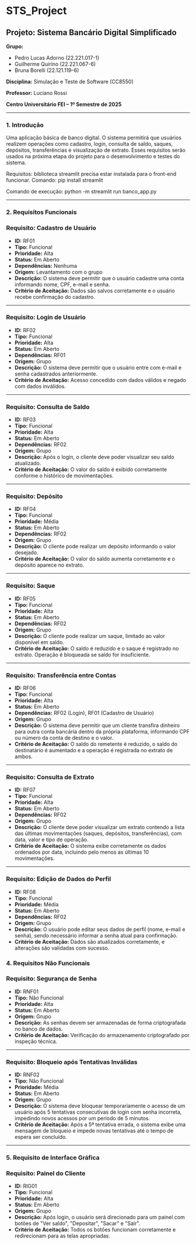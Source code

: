 # STS_Project
 ## **Projeto: Sistema Bancário Digital Simplificado**

**Grupo:** 

- Pedro Lucas Adorno (22.221.017-1)
- Guilherme Quirino (22.221.067-6)
- Bruna Borelli (22.121.119-6)

**Disciplina:** Simulação e Teste de Software (CC8550)

**Professor:** Luciano Rossi

**Centro Universitário FEI – 1º Semestre de 2025**

---

### **1. Introdução**

Uma aplicação básica de banco digital. O sistema permitirá que usuários realizem operações como cadastro, login, consulta de saldo, saques, depósitos, transferências e visualização de extrato. Esses requisitos serão usados na próxima etapa do projeto para o desenvolvimento e testes do sistema.

Requisitos: biblioteca streamlit precisa estar instalada para o front-end funcionar. Comando: pip install streamlit

Comando de execução: python -m streamlit run banco_app.py

---

### **2. Requisitos Funcionais**

### **Requisito: Cadastro de Usuário**

- **ID:** RF01
- **Tipo:** Funcional
- **Prioridade:** Alta
- **Status:** Em Aberto
- **Dependências:** Nenhuma
- **Origem:** Levantamento com o grupo
- **Descrição:** O sistema deve permitir que o usuário cadastre uma conta informando nome, CPF, e-mail e senha.
- **Critério de Aceitação:** Dados são salvos corretamente e o usuário recebe confirmação do cadastro.

---

### **Requisito: Login de Usuário**

- **ID:** RF02
- **Tipo:** Funcional
- **Prioridade:** Alta
- **Status:** Em Aberto
- **Dependências:** RF01
- **Origem:** Grupo
- **Descrição:** O sistema deve permitir que o usuário entre com e-mail e senha cadastrados anteriormente.
- **Critério de Aceitação:** Acesso concedido com dados válidos e negado com dados inválidos.

---

### **Requisito: Consulta de Saldo**

- **ID:** RF03
- **Tipo:** Funcional
- **Prioridade:** Alta
- **Status:** Em Aberto
- **Dependências:** RF02
- **Origem:** Grupo
- **Descrição:** Após o login, o cliente deve poder visualizar seu saldo atualizado.
- **Critério de Aceitação:** O valor do saldo é exibido corretamente conforme o histórico de movimentações.

---

### **Requisito: Depósito**

- **ID:** RF04
- **Tipo:** Funcional
- **Prioridade:** Média
- **Status:** Em Aberto
- **Dependências:** RF02
- **Origem:** Grupo
- **Descrição:** O cliente pode realizar um depósito informando o valor desejado.
- **Critério de Aceitação:** O valor do saldo aumenta corretamente e o depósito aparece no extrato.

---

### **Requisito: Saque**

- **ID:** RF05
- **Tipo:** Funcional
- **Prioridade:** Alta
- **Status:** Em Aberto
- **Dependências:** RF02
- **Origem:** Grupo
- **Descrição:** O cliente pode realizar um saque, limitado ao valor disponível em saldo.
- **Critério de Aceitação:** O saldo é reduzido e o saque é registrado no extrato. Operação é bloqueada se saldo for insuficiente.

---

### **Requisito: Transferência entre Contas**

- **ID:** RF06
- **Tipo:** Funcional
- **Prioridade:** Alta
- **Status:** Em Aberto
- **Dependências:** RF02 (Login), RF01 (Cadastro de Usuário)
- **Origem:** Grupo
- **Descrição:** O sistema deve permitir que um cliente transfira dinheiro para outra conta bancária dentro da própria plataforma, informando CPF ou número da conta de destino e o valor.
- **Critério de Aceitação:** O saldo do remetente é reduzido, o saldo do destinatário é aumentado e a operação é registrada no extrato de ambos.

---

### **Requisito: Consulta de Extrato**

- **ID:** RF07
- **Tipo:** Funcional
- **Prioridade:** Alta
- **Status:** Em Aberto
- **Dependências:** RF02
- **Origem:** Grupo
- **Descrição:** O cliente deve poder visualizar um extrato contendo a lista das últimas movimentações (saques, depósitos, transferências), com data, valor e tipo de operação.
- **Critério de Aceitação:** O sistema exibe corretamente os dados ordenados por data, incluindo pelo menos as últimas 10 movimentações.

---

### **Requisito: Edição de Dados do Perfil**

- **ID:** RF08
- **Tipo:** Funcional
- **Prioridade:** Média
- **Status:** Em Aberto
- **Dependências:** RF02
- **Origem:** Grupo
- **Descrição:** O usuário pode editar seus dados de perfil (nome, e-mail e senha), sendo necessário informar a senha atual para confirmação.
- **Critério de Aceitação:** Dados são atualizados corretamente, e alterações são validadas com sucesso.

### **4. Requisitos Não Funcionais**

### **Requisito: Segurança de Senha**

- **ID:** RNF01
- **Tipo:** Não Funcional
- **Prioridade:** Alta
- **Status:** Em Aberto
- **Origem:** Grupo
- **Descrição:** As senhas devem ser armazenadas de forma criptografada no banco de dados.
- **Critério de Aceitação:** Verificação do armazenamento criptografado por inspeção técnica.

---

### **Requisito: Bloqueio após Tentativas Inválidas**

- **ID:** RNF02
- **Tipo:** Não Funcional
- **Prioridade:** Média
- **Status:** Em Aberto
- **Origem:** Grupo
- **Descrição:** O sistema deve bloquear temporariamente o acesso de um usuário após 5 tentativas consecutivas de login com senha incorreta, impedindo novos acessos por um período de 5 minutos.
- **Critério de Aceitação:** Após a 5ª tentativa errada, o sistema exibe uma mensagem de bloqueio e impede novas tentativas até o tempo de espera ser concluído.

---

### **5. Requisito de Interface Gráfica**

### **Requisito: Painel do Cliente**

- **ID:** RIG01
- **Tipo:** Funcional
- **Prioridade:** Alta
- **Status:** Em Aberto
- **Origem:** Grupo
- **Descrição:** Após login, o usuário será direcionado para um painel com botões de "Ver saldo", "Depositar", "Sacar" e "Sair".
- **Critério de Aceitação:** Todos os botões funcionam corretamente e redirecionam para as telas apropriadas.
